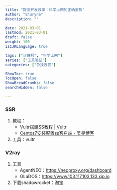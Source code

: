 ```yaml
---
title: "提高开发效率：科学上网的正确姿势"
author: "Shuryne"
description: ""

date: 2021-03-01
lastmod: 2021-03-01
draft: false
weight: 100
isCJKLanguage: true

tags: ["计算机", "科学上网"]
series: ["工具笔记"]
categories: ["杂技浅尝"]

ShowToc: true
TocOpen: false
ShowBreadCrumbs: false
searchHidden: false

---
```






### SSR

1. 教程：
    *  [Vultr搭建SS教程 | Vultr](https://www.vultrblog.com/vultr-ss.html)
    * [Centos7安装配置ss客户端 - 吴昊博客](https://blog.whsir.com/post-2711.html)
1. 工具：vultr



### V2ray

1. 工具
    * AgentNEO：https://neoproxy.org/dashboard
    * GLaDOS：https://www.103.117.103.133.xip.io
1. 下载shadowrocket：淘宝
